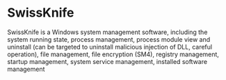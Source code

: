 # SwissKnife
SwissKnife is a Windows system management software, including the system running state, process management, process module view and uninstall (can be targeted to uninstall malicious injection of DLL, careful operation), file management, file encryption (SM4), registry management, startup management, system service management, installed software management
